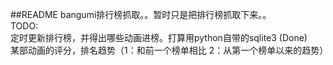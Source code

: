##README
bangumi排行榜抓取。。暂时只是把排行榜抓取下来。。  
TODO:  
定时更新排行榜，并得出哪些动画进榜。打算用python自带的sqlite3 (Done)  
某部动画的评分，排名趋势（1：和前一个榜单相比 2：从第一个榜单以来的趋势）


